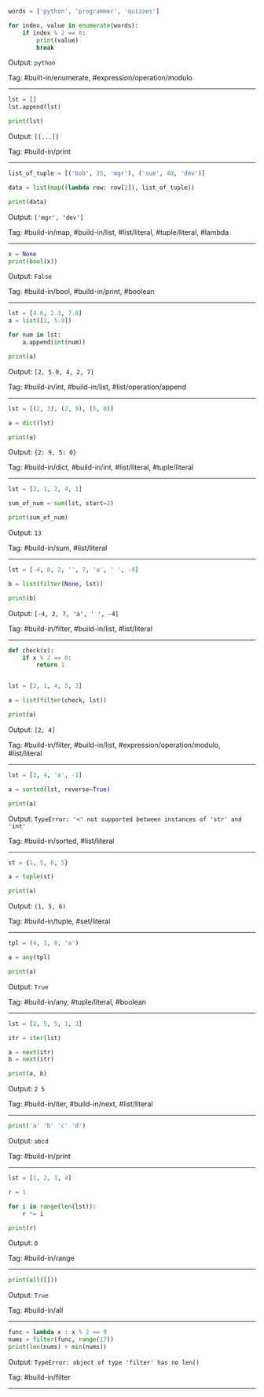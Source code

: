 ```python
words = ['python', 'programmer', 'quizzes']

for index, value in enumerate(words):
    if index % 2 == 0:
        print(value)
        break
```
Output: `python`

Tag: #built-in/enumerate, #expression/operation/modulo

---
```python
lst = []
lst.append(lst)

print(lst)
```
Output: `[[...]]`

Tag: #build-in/print

---

```python
list_of_tuple = [('bob', 35, 'mgr'), ('sue', 40, 'dev')]

data = list(map((lambda row: row[2]), list_of_tuple))

print(data)
```

Output: `['mgr', 'dev']`

Tag: #build-in/map, #build-in/list, #list/literal, #tuple/literal, #lambda

---

```python
x = None
print(bool(x))
```

Output: `False`

Tag: #build-in/bool, #build-in/print, #boolean

---

```python
lst = [4.6, 2.3, 7.8]
a = list([2, 5.9])

for num in lst:
    a.append(int(num))

print(a)
```

Output: `[2, 5.9, 4, 2, 7]`

Tag: #build-in/int, #build-in/list, #list/operation/append

---

```python
lst = [(2, 3), (2, 9), (5, 0)]

a = dict(lst)

print(a)
```

Output: `{2: 9, 5: 0}`

Tag: #build-in/dict, #build-in/int, #list/literal, #tuple/literal

---

```python
lst = [3, 1, 2, 4, 1]

sum_of_num = sum(lst, start=2)

print(sum_of_num)
```

Output: `13`

Tag: #build-in/sum, #list/literal

---

```python
lst = [-4, 0, 2, '', 7, 'a', ' ', -4]

b = list(filter(None, lst))

print(b)
```

Output: `[-4, 2, 7, 'a', ' ', -4]`

Tag: #build-in/filter, #build-in/list, #list/literal

---

```python
def check(x):
    if x % 2 == 0:
        return 1


lst = [2, 1, 4, 5, 3]

a = list(filter(check, lst))

print(a)
```

Output: `[2, 4]`

Tag: #build-in/filter, #build-in/list, #expression/operation/modulo, #list/literal

---

```python
lst = [3, 4, 'a', -1]

a = sorted(lst, reverse=True)

print(a)
```

Output: `TypeError: '<' not supported between instances of 'str' and 'int'`

Tag: #build-in/sorted, #list/literal

---

```python
st = {1, 5, 6, 5}

a = tuple(st)

print(a)
```

Output: `(1, 5, 6)`

Tag: #build-in/tuple, #set/literal

---

```python
tpl = (4, 1, 0, 'a')

a = any(tpl)

print(a)
```

Output: `True`

Tag: #build-in/any, #tuple/literal, #boolean

---

```python
lst = [2, 5, 5, 1, 3]

itr = iter(lst)

a = next(itr)
b = next(itr)

print(a, b)
```

Output: `2 5`

Tag: #build-in/iter, #build-in/next, #list/literal

---

```python
print('a' 'b' 'c' 'd')
```
Output: `abcd`

Tag: #build-in/print

---

```python
lst = [1, 2, 3, 4]

r = 1

for i in range(len(lst)):
    r *= i

print(r)
```
Output: `0`

Tag: #build-in/range

---

```python
print(all([]))
```
Output: `True`

Tag: #build-in/all

---

```python
func = lambda x : x % 2 == 0
nums = filter(func, range(17))
print(len(nums) + min(nums))
```
Output: `TypeError: object of type 'filter' has no len()`

Tag: #build-in/filter

---